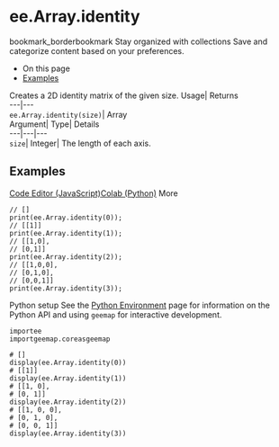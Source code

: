  
#  ee.Array.identity 
bookmark_borderbookmark Stay organized with collections  Save and categorize content based on your preferences. 
  * On this page
  * [Examples](https://developers.google.com/earth-engine/apidocs/ee-array-identity#examples)


Creates a 2D identity matrix of the given size. 
Usage| Returns  
---|---  
`ee.Array.identity(size)`| Array  
Argument| Type| Details  
---|---|---  
`size`| Integer| The length of each axis.  
## Examples
[Code Editor (JavaScript)](https://developers.google.com/earth-engine/apidocs/ee-array-identity#code-editor-javascript-sample)[Colab (Python)](https://developers.google.com/earth-engine/apidocs/ee-array-identity#colab-python-sample) More
```
// []
print(ee.Array.identity(0));
// [[1]]
print(ee.Array.identity(1));
// [[1,0],
// [0,1]]
print(ee.Array.identity(2));
// [[1,0,0],
// [0,1,0],
// [0,0,1]]
print(ee.Array.identity(3));
```
Python setup
See the [ Python Environment](https://developers.google.com/earth-engine/guides/python_install) page for information on the Python API and using `geemap` for interactive development.
```
importee
importgeemap.coreasgeemap
```
```
# []
display(ee.Array.identity(0))
# [[1]]
display(ee.Array.identity(1))
# [[1, 0],
# [0, 1]]
display(ee.Array.identity(2))
# [[1, 0, 0],
# [0, 1, 0],
# [0, 0, 1]]
display(ee.Array.identity(3))
```

